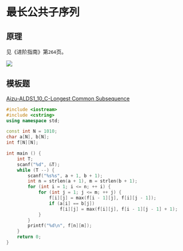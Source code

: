 # 最长公共子序列

## 原理

见《进阶指南》第`264`页。

![](/algorithm-blog/img/0042.bmp)

## 模板题

[Aizu-ALDS1_10_C-Longest Common Subsequence](https://vjudge.net/problem/Aizu-ALDS1_10_C)

```cpp
#include <iostream>
#include <cstring>
using namespace std;

const int N = 1010;
char a[N], b[N];
int f[N][N];

int main () {
    int T;
    scanf("%d", &T);
    while (T --) {
        scanf("%s%s", a + 1, b + 1);
        int n = strlen(a + 1), m = strlen(b + 1);
        for (int i = 1; i <= n; ++ i) {
            for (int j = 1; j <= m; ++ j) {
                f[i][j] = max(f[i - 1][j], f[i][j - 1]);
                if (a[i] == b[j])
                    f[i][j] = max(f[i][j], f[i - 1][j - 1] + 1);
            }
        }
        printf("%d\n", f[n][m]);
    }
    return 0;
}
```

